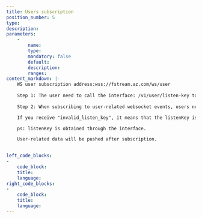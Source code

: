 ```yaml
---
title: Users subscription
position_number: 5
type:
description:
parameters:
    -
        name:
        type:
        mandatory: false
        default:
        description:
        ranges:
content_markdown: |-
    WS user subscription address:wss://fstream.az.com/ws/user
    
    Step 1: The user need to call the interface: /v1/user/listen-key to get the listenKey.
    
    Step 2: When subscribing to user-related websocket events, users need to send: {"req":"sub_user", "listenKey":"listenKey obtained in the previous step"}

    If you receive "invalid_listen_key", it means that the listenKey is expired or invalid, and you need to re-request to obtain the listenKey.

    ps: listenKey is obtained through the interface.

    User-related data will be pushed after subscription.
    

left_code_blocks:
-
    code_block:
    title:
    language:
right_code_blocks:
-
    code_block:
    title:
    language:
---
```

